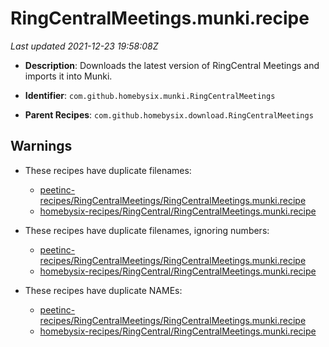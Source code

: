 # RingCentralMeetings.munki.recipe

_Last updated 2021-12-23 19:58:08Z_

- **Description**: Downloads the latest version of RingCentral Meetings and imports it into Munki.

- **Identifier**: `com.github.homebysix.munki.RingCentralMeetings`

- **Parent Recipes**: `com.github.homebysix.download.RingCentralMeetings`

## Warnings

- These recipes have duplicate filenames:
    - [peetinc-recipes/RingCentralMeetings/RingCentralMeetings.munki.recipe](/autopkg-dupe-tracker/peetinc-recipes/RingCentralMeetings/RingCentralMeetings.munki.recipe)
    - [homebysix-recipes/RingCentral/RingCentralMeetings.munki.recipe](/autopkg-dupe-tracker/homebysix-recipes/RingCentral/RingCentralMeetings.munki.recipe)

- These recipes have duplicate filenames, ignoring numbers:
    - [peetinc-recipes/RingCentralMeetings/RingCentralMeetings.munki.recipe](/autopkg-dupe-tracker/peetinc-recipes/RingCentralMeetings/RingCentralMeetings.munki.recipe)
    - [homebysix-recipes/RingCentral/RingCentralMeetings.munki.recipe](/autopkg-dupe-tracker/homebysix-recipes/RingCentral/RingCentralMeetings.munki.recipe)

- These recipes have duplicate NAMEs:
    - [peetinc-recipes/RingCentralMeetings/RingCentralMeetings.munki.recipe](/autopkg-dupe-tracker/peetinc-recipes/RingCentralMeetings/RingCentralMeetings.munki.recipe)
    - [homebysix-recipes/RingCentral/RingCentralMeetings.munki.recipe](/autopkg-dupe-tracker/homebysix-recipes/RingCentral/RingCentralMeetings.munki.recipe)